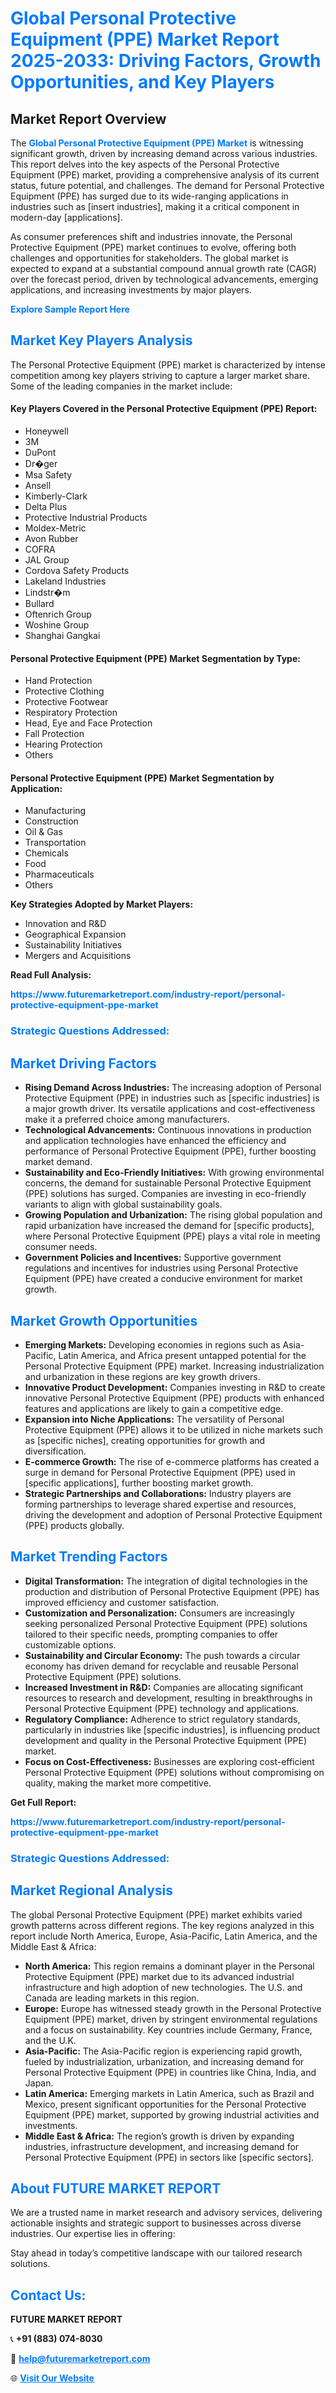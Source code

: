 <h1 style="color: #007BFF;">Global Personal Protective Equipment (PPE) Market Report 2025-2033: Driving Factors, Growth Opportunities, and Key Players</h1>

<section id="overview">
<h2>Market Report Overview</h2>
<p>The <a href="https://www.futuremarketreport.com/industry-report/personal-protective-equipment-ppe-market" style="color: #007BFF; text-decoration: none;"><strong>Global Personal Protective Equipment (PPE) Market</strong></a> is witnessing significant growth, driven by increasing demand across various industries. This report delves into the key aspects of the Personal Protective Equipment (PPE) market, providing a comprehensive analysis of its current status, future potential, and challenges. The demand for Personal Protective Equipment (PPE) has surged due to its wide-ranging applications in industries such as [insert industries], making it a critical component in modern-day [applications].</p>
<p>As consumer preferences shift and industries innovate, the Personal Protective Equipment (PPE) market continues to evolve, offering both challenges and opportunities for stakeholders. The global market is expected to expand at a substantial compound annual growth rate (CAGR) over the forecast period, driven by technological advancements, emerging applications, and increasing investments by major players.</p>
</section>

<section id="overview">
<p><a href="https://www.futuremarketreport.com/request-sample/reportId=104768" style="color: #007BFF; text-decoration: none;"><strong>Explore Sample Report Here</strong></a></p>
</section>

<section id="key-players">
<h2 style="color: #007BFF;">Market Key Players Analysis</h2>
<p>The Personal Protective Equipment (PPE) market is characterized by intense competition among key players striving to capture a larger market share. Some of the leading companies in the market include:</p>
<h4>Key Players Covered in the Personal Protective Equipment (PPE) Report:</h4>
<ul><li>Honeywell</li><li>3M</li><li>DuPont</li><li>Dr�ger</li><li>Msa Safety</li><li>Ansell</li><li>Kimberly-Clark</li><li>Delta Plus</li><li>Protective Industrial Products</li><li>Moldex-Metric</li><li>Avon Rubber</li><li>COFRA</li><li>JAL Group</li><li>Cordova Safety Products</li><li>Lakeland Industries</li><li>Lindstr�m</li><li>Bullard</li><li>Oftenrich Group</li><li>Woshine Group</li><li>Shanghai Gangkai</li></ul>
<h4>Personal Protective Equipment (PPE) Market Segmentation by Type:</h4>
<ul><li>Hand Protection</li><li>Protective Clothing</li><li>Protective Footwear</li><li>Respiratory Protection</li><li>Head, Eye and Face Protection</li><li>Fall Protection</li><li>Hearing Protection</li><li>Others</li></ul>

<h4>Personal Protective Equipment (PPE) Market Segmentation by Application:</h4>
<ul><li>Manufacturing</li><li>Construction</li><li>Oil &amp; Gas</li><li>Transportation</li><li>Chemicals</li><li>Food</li><li>Pharmaceuticals</li><li>Others</li></ul>
<p><strong>Key Strategies Adopted by Market Players:</strong></p>
<ul>
<li>Innovation and R&D</li>
<li>Geographical Expansion</li>
<li>Sustainability Initiatives</li>
<li>Mergers and Acquisitions</li>
</ul>
</section>

<section>
<p><strong>Read Full Analysis: </strong></p><a href="https://www.futuremarketreport.com/industry-report/personal-protective-equipment-ppe-market" style="color: #007BFF; text-decoration: none;"><strong>https://www.futuremarketreport.com/industry-report/personal-protective-equipment-ppe-market</strong></a>
<h3 style="color: #007BFF;">Strategic Questions Addressed:</h3>
</section>

<section id="driving-factors">
<h2 style="color: #007BFF;">Market Driving Factors</h2>
<ul>
<li><strong>Rising Demand Across Industries:</strong> The increasing adoption of Personal Protective Equipment (PPE) in industries such as [specific industries] is a major growth driver. Its versatile applications and cost-effectiveness make it a preferred choice among manufacturers.</li>
<li><strong>Technological Advancements:</strong> Continuous innovations in production and application technologies have enhanced the efficiency and performance of Personal Protective Equipment (PPE), further boosting market demand.</li>
<li><strong>Sustainability and Eco-Friendly Initiatives:</strong> With growing environmental concerns, the demand for sustainable Personal Protective Equipment (PPE) solutions has surged. Companies are investing in eco-friendly variants to align with global sustainability goals.</li>
<li><strong>Growing Population and Urbanization:</strong> The rising global population and rapid urbanization have increased the demand for [specific products], where Personal Protective Equipment (PPE) plays a vital role in meeting consumer needs.</li>
<li><strong>Government Policies and Incentives:</strong> Supportive government regulations and incentives for industries using Personal Protective Equipment (PPE) have created a conducive environment for market growth.</li>
</ul>
</section>

<section id="growth-opportunities">
<h2 style="color: #007BFF;">Market Growth Opportunities</h2>
<ul>
<li><strong>Emerging Markets:</strong> Developing economies in regions such as Asia-Pacific, Latin America, and Africa present untapped potential for the Personal Protective Equipment (PPE) market. Increasing industrialization and urbanization in these regions are key growth drivers.</li>
<li><strong>Innovative Product Development:</strong> Companies investing in R&D to create innovative Personal Protective Equipment (PPE) products with enhanced features and applications are likely to gain a competitive edge.</li>
<li><strong>Expansion into Niche Applications:</strong> The versatility of Personal Protective Equipment (PPE) allows it to be utilized in niche markets such as [specific niches], creating opportunities for growth and diversification.</li>
<li><strong>E-commerce Growth:</strong> The rise of e-commerce platforms has created a surge in demand for Personal Protective Equipment (PPE) used in [specific applications], further boosting market growth.</li>
<li><strong>Strategic Partnerships and Collaborations:</strong> Industry players are forming partnerships to leverage shared expertise and resources, driving the development and adoption of Personal Protective Equipment (PPE) products globally.</li>
</ul>
</section>

<section id="trending-factors">
<h2 style="color: #007BFF;">Market Trending Factors</h2>
<ul>
<li><strong>Digital Transformation:</strong> The integration of digital technologies in the production and distribution of Personal Protective Equipment (PPE) has improved efficiency and customer satisfaction.</li>
<li><strong>Customization and Personalization:</strong> Consumers are increasingly seeking personalized Personal Protective Equipment (PPE) solutions tailored to their specific needs, prompting companies to offer customizable options.</li>
<li><strong>Sustainability and Circular Economy:</strong> The push towards a circular economy has driven demand for recyclable and reusable Personal Protective Equipment (PPE) solutions.</li>
<li><strong>Increased Investment in R&D:</strong> Companies are allocating significant resources to research and development, resulting in breakthroughs in Personal Protective Equipment (PPE) technology and applications.</li>
<li><strong>Regulatory Compliance:</strong> Adherence to strict regulatory standards, particularly in industries like [specific industries], is influencing product development and quality in the Personal Protective Equipment (PPE) market.</li>
<li><strong>Focus on Cost-Effectiveness:</strong> Businesses are exploring cost-efficient Personal Protective Equipment (PPE) solutions without compromising on quality, making the market more competitive.</li>
</ul>
</section>

<section>
<p><strong>Get Full Report: </strong></p><a href="https://www.futuremarketreport.com/industry-report/personal-protective-equipment-ppe-market" style="color: #007BFF; text-decoration: none;"><strong>https://www.futuremarketreport.com/industry-report/personal-protective-equipment-ppe-market</strong></a>
<h3 style="color: #007BFF;">Strategic Questions Addressed:</h3>
</section>


<section id="regional-analysis">
<h2 style="color: #007BFF;">Market Regional Analysis</h2>
<p>The global Personal Protective Equipment (PPE) market exhibits varied growth patterns across different regions. The key regions analyzed in this report include North America, Europe, Asia-Pacific, Latin America, and the Middle East & Africa:</p>
<ul>
<li><strong>North America:</strong> This region remains a dominant player in the Personal Protective Equipment (PPE) market due to its advanced industrial infrastructure and high adoption of new technologies. The U.S. and Canada are leading markets in this region.</li>
<li><strong>Europe:</strong> Europe has witnessed steady growth in the Personal Protective Equipment (PPE) market, driven by stringent environmental regulations and a focus on sustainability. Key countries include Germany, France, and the U.K.</li>
<li><strong>Asia-Pacific:</strong> The Asia-Pacific region is experiencing rapid growth, fueled by industrialization, urbanization, and increasing demand for Personal Protective Equipment (PPE) in countries like China, India, and Japan.</li>
<li><strong>Latin America:</strong> Emerging markets in Latin America, such as Brazil and Mexico, present significant opportunities for the Personal Protective Equipment (PPE) market, supported by growing industrial activities and investments.</li>
<li><strong>Middle East & Africa:</strong> The region’s growth is driven by expanding industries, infrastructure development, and increasing demand for Personal Protective Equipment (PPE) in sectors like [specific sectors].</li>
</ul>
</section>

<footer>
<h2 style="color: #007BFF;">About FUTURE MARKET REPORT</h2>
<p>We are a trusted name in market research and advisory services, delivering actionable insights and strategic support to businesses across diverse industries. Our expertise lies in offering:</p>

<p>Stay ahead in today’s competitive landscape with our tailored research solutions.</p>

<h2 style="color: #007BFF;">Contact Us:</h2>
<p><strong>FUTURE MARKET REPORT</strong></p>
<p>📞 <strong>+91 (883) 074-8030</strong></p>
<p>📧 <strong><a href="mailto:help@futuremarketreport.com" style="color: #007BFF;">help@futuremarketreport.com</a></strong></p>
<p>🌐 <strong><a href="https://www.futuremarketreport.com/" style="color: #007BFF;">Visit Our Website</a></strong></p>
</footer>
